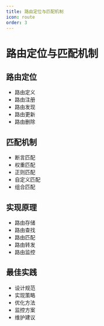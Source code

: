 ```yaml
---
title: 路由定位与匹配机制
icon: route
order: 3
---
```


# 路由定位与匹配机制

## 路由定位
- 路由定义
- 路由注册
- 路由发现
- 路由更新
- 路由删除

## 匹配机制
- 断言匹配
- 权重匹配
- 正则匹配
- 自定义匹配
- 组合匹配

## 实现原理
- 路由存储
- 路由查找
- 路由匹配
- 路由转发
- 路由监控

## 最佳实践
- 设计规范
- 实现策略
- 优化方法
- 监控方案
- 维护建议

